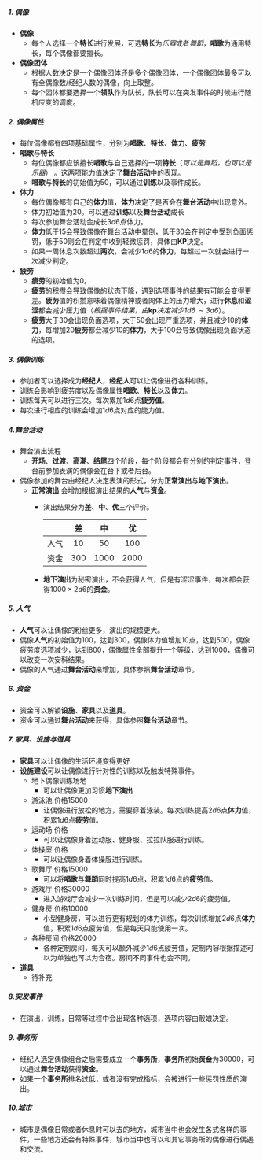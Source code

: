 ##### 1. 偶像
* **偶像**
  * 每个人选择一个**特长**进行发展，可选**特长**为*乐器*或者*舞蹈*，**唱歌**为通用特长，每个偶像都要擅长。
* **偶像团体**
  * 根据人数决定是一个偶像团体还是多个偶像团体，一个偶像团体最多可以有全偶像数/经纪人数的偶像，向上取整。
  * 每个团体都要选择一个**领队**作为队长，队长可以在突发事件的时候进行随机应变的调度。

##### 2. 偶像属性
* 每位偶像都有四项基础属性，分别为**唱歌**、**特长**、**体力**、**疲劳**
* **唱歌**与**特长**
  * 每位偶像都应该擅长**唱歌**与自己选择的一项**特长**（*可以是舞蹈，也可以是乐器*） 。这两项能力值决定了**舞台活动**中的表现。
  * **唱歌**与**特长**的初始值为$50$，可以通过**训练**以及事件成长。
* **体力**
  * 每位偶像都有自己的**体力**值，**体力**决定了是否会在**舞台活动**中出现意外。
  * 体力初始值为$20$。可以通过**训练**以及**舞台活动**成长
  * 每次参加舞台活动会成长$3d6$点体力。
  * **体力**低于$15$会导致偶像在舞台活动中晕倒，低于$30$会在判定中受到负面惩罚，低于$50$则会在判定中收到轻微惩罚，具体由**KP**决定。
  * 如果一周休息次数超过**两次**，会减少$1d6$的**体力**，每超过一次就会进行一次减少判定。
* **疲劳**
  * **疲劳**的初始值为$0$。
  * **疲劳**的积攒会导致偶像的状态下降，遇到选项事件的结果有可能会变得更差。**疲劳**值的积攒意味着偶像精神或者肉体上的压力增大，进行**休息**和**涩涩**都会减少压力值（*根据事件结果，由***kp***决定减少$1d6\sim3d6$*）。
  * **疲劳**大于30会出现负面选项，大于50会出现严重选项，并且减少$10$的**体力**，每增加$20$**疲劳**都会减少$10$的**体力**，大于$100$会导致偶像出现负面状态的选项。

##### 3. 偶像训练
* 参加者可以选择成为**经纪人**，**经纪人**可以让偶像进行各种训练。
* 训练会影响到疲劳度以及偶像属性**唱歌**、**特长**以及**体力**。
* 训练每天可以进行三次。每次累加$1d6$点**疲劳值**。
* 每次进行相应的训练会增加$1d6$点对应的能力值。

##### 4.舞台活动
* 舞台演出流程
  * **开场**、**过渡**、**高潮**、**结尾**四个阶段，每个阶段都会有分别的判定事件，登台前参加表演的偶像会在台下或者后台。
* 偶像参加的舞台由经纪人决定表演的形式，分为**正常演出**与**地下演出**。
  * **正常演出**  会增加根据演出结果的**人气**与**资金**。
    * 演出结果分为**差**、**中**、**优**三个评价。

        |      |  差   |   中   |   优   |
        | :--: | :---: | :----: | :----: |
        | 人气 | $10$  |  $50$  | $100$  |
        | 资金 | $300$ | $1000$ | $2000$ |
    * **地下演出**为秘密演出，不会获得人气，但是有涩涩事件，每次都会获得$1000\times2d6$的**资金**。

##### 5. 人气
* **人气**可以让偶像的粉丝更多，演出的规模更大。
* 偶像**人气**的初始值为$100$，达到$300$，偶像体力值增加$10$点，达到$500$，偶像疲劳度选项减少，达到$800$，偶像属性全部提升一个等级，达到$1000$，偶像可以改变一次安科结果。
* 偶像的人气通过**舞台活动**来增加，具体参照**舞台活动**章节。

##### 6. 资金
* 资金可以解锁**设施**、**家具**以及**道具**。
* 资金可以通过**舞台活动**来获得，具体参照**舞台活动**章节。

##### 7. 家具、设施与道具
* **家具**可以让偶像的生活环境变得更好
* **设施建设**可以让偶像进行针对性的训练以及触发特殊事件。
  * 地下偶像训练场地
    * 可以让偶像更加习惯**地下演出**
  * 游泳池      价格$15000$
    * 让偶像进行放松的地方，需要穿着泳装。每次训练提高$2d6$点**体力**值，积累$1d6$点**疲劳**值。
  * 运动场      价格
    * 可以让偶像身着运动服、健身服、拉拉队服进行训练。
  * 体操室      价格
    * 可以让偶像身着体操服进行训练。
  * 歌舞厅      价格$15000$
    * 可以将**唱歌**与**舞蹈**同时提高$1d6$点，积累$1d6$点的**疲劳**值。
  * 游戏厅      价格$30000$
    * 进入游戏厅会减少一次训练时间，但是可以减少$2d6$的疲劳值。
  * 健身房      价格$10000$
    * 小型健身房，可以进行更有规划的体力训练，每次训练增加$2d6$点**体力**值，积累$1d6$点疲劳值，但是每天只能使用一次。
  * 各种房间    价格$20000$
    * 各种定制房间，每天可以额外减少$1d6$点疲劳值，定制内容根据描述可以为单独也可以为合宿。房间不同事件也会不同。
* **道具**
  * 待补充

##### 8.突发事件
* 在演出，训练，日常等过程中会出现各种选项，选项内容由骰娘决定。

##### 9. 事务所
* 经纪人选定偶像组合之后需要成立一个**事务所**，**事务所**初始**资金**为$30000$，可以通过**舞台活动**获得**资金**。
* 如果一个**事务所**排名过低，或者没有完成指标，会被进行一些惩罚性质的演出。

##### 10.城市
* 城市是偶像日常或者休息时可以去的地方，城市当中也会发生各式各样的事件，一些地方还会有特殊事件，城市当中也可以和其它事务所的偶像进行偶遇和交流。
